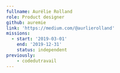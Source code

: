 ```yaml
---
fullname: Aurélie Rolland
role: Product designer
github: auremie
link: 'https://medium.com/@aurlierolland'
missions: 
  - start: '2019-03-01'
    end: '2019-12-31'
    status: independent
previously: 
    - codedutravail
---
```

